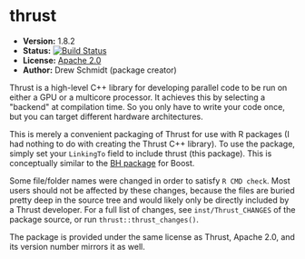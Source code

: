 # thrust

* **Version:** 1.8.2
* **Status:** [![Build Status](https://travis-ci.org/wrathematics/thrust.png)](https://travis-ci.org/wrathematics/thrust)
* **License:** [Apache 2.0](https://opensource.org/licenses/Apache-2.0)
* **Author:** Drew Schmidt (package creator)


Thrust is a high-level C++ library for developing parallel code to be run on either a GPU or a multicore processor.  It achieves this by selecting a "backend" at compilation time.  So you only have to write your code once, but you can target different hardware architectures.

This is merely a convenient packaging of Thrust for use with R packages (I had nothing to do with creating the Thrust C++ library).  To use the package, simply set your `LinkingTo` field to include thrust (this package).  This is conceptually similar to the [BH package](https://cran.r-project.org/web/packages/BH/index.html) for Boost.

Some file/folder names were changed in order to satisfy `R CMD check`.  Most users should not be affected by these changes, because the files are buried pretty deep in the source tree and would likely only be directly included by a Thrust developer.  For a full list of changes, see `inst/Thrust_CHANGES` of the package source, or run `thrust::thrust_changes()`.

The package is provided under the same license as Thrust, Apache 2.0, and its version number mirrors it as well.
